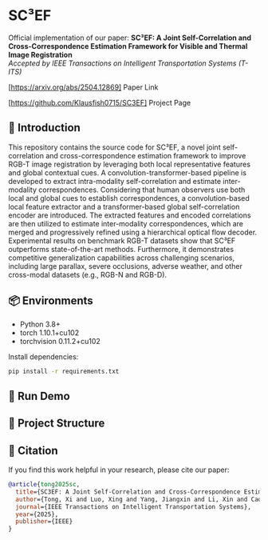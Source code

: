 # SC³EF

Official implementation of our paper:
**SC³EF: A Joint Self-Correlation and Cross-Correspondence Estimation Framework for Visible and Thermal Image Registration**  
*Accepted by IEEE Transactions on Intelligent Transportation Systems (T-ITS)*

[https://arxiv.org/abs/2504.12869] Paper Link

[https://github.com/Klausfish0715/SC3EF] Project Page

## 🧩 Introduction
This repository contains the source code for SC³EF, a novel joint self-correlation and cross-correspondence estimation framework to improve RGB-T image registration by leveraging both local representative features and global contextual cues. A convolution-transformer-based pipeline is developed to extract intra-modality self-correlation and estimate inter-modality correspondences. Considering that human observers use both local and global cues to establish correspondences, a convolution-based local feature extractor and a transformer-based global self-correlation encoder are introduced. The extracted features and encoded correlations are then utilized to estimate inter-modality correspondences, which are merged and progressively refined using a hierarchical optical flow decoder. Experimental results on benchmark RGB-T datasets show that SC³EF outperforms state-of-the-art methods. Furthermore, it demonstrates competitive generalization capabilities across challenging scenarios, including large parallax, severe occlusions, adverse weather, and other cross-modal datasets (e.g., RGB-N and RGB-D).

## 📦 Environments
- Python 3.8+
- torch 1.10.1+cu102
- torchvision 0.11.2+cu102

Install dependencies:
```bash
pip install -r requirements.txt
```

## 🚀 Run Demo

## 📁 Project Structure

## 📜 Citation
If you find this work helpful in your research, please cite our paper:
```bibtex
@article{tong2025sc,
  title={SC3EF: A Joint Self-Correlation and Cross-Correspondence Estimation Framework for Visible and Thermal Image Registration},
  author={Tong, Xi and Luo, Xing and Yang, Jiangxin and Li, Xin and Cao, Yanpeng},
  journal={IEEE Transactions on Intelligent Transportation Systems},
  year={2025},
  publisher={IEEE}
}
```
